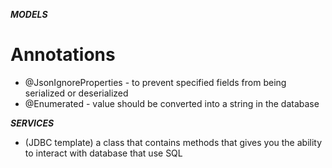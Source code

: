 ***MODELS***
# Annotations
- @JsonIgnoreProperties - to prevent specified fields from being serialized or deserialized
- @Enumerated - value should be converted into a string in the database

***SERVICES***
- (JDBC template) a class that contains methods that gives you the ability to interact with database that use SQL





